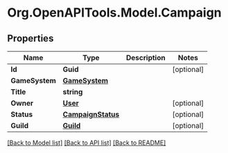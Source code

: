 # Org.OpenAPITools.Model.Campaign
## Properties

Name | Type | Description | Notes
------------ | ------------- | ------------- | -------------
**Id** | **Guid** |  | [optional] 
**GameSystem** | [**GameSystem**](GameSystem.md) |  | 
**Title** | **string** |  | 
**Owner** | [**User**](User.md) |  | [optional] 
**Status** | [**CampaignStatus**](CampaignStatus.md) |  | [optional] 
**Guild** | [**Guild**](Guild.md) |  | [optional] 

[[Back to Model list]](../README.md#documentation-for-models) [[Back to API list]](../README.md#documentation-for-api-endpoints) [[Back to README]](../README.md)

